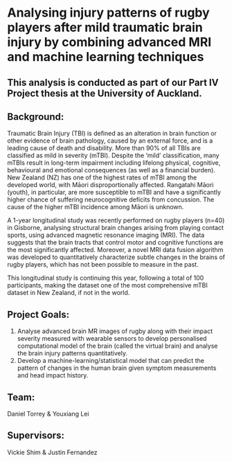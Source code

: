 # Analysing injury patterns of rugby players after mild traumatic brain injury by combining advanced MRI and machine learning techniques

## This analysis is conducted as part of our Part IV Project thesis at the University of Auckland.

## Background:

Traumatic Brain Injury (TBI) is defined as an alteration in brain function or other evidence of brain pathology, caused by an external force, and is a leading cause of death and disability. More than 90% of all TBIs are classified as mild in severity (mTBI). Despite the ‘mild’ classification, many mTBIs result in long-term impairment including lifelong physical, cognitive, behavioural and emotional consequences (as well as a financial burden). New Zealand (NZ) has one of the highest rates of mTBI among the developed world, with Māori disproportionally affected. Rangatahi Māori (youth), in particular, are more susceptible to
mTBI and have a significantly higher chance of suffering neurocognitive deficits from concussion. The cause of the higher mTBI incidence among Māori is unknown.

A 1-year longitudinal study was recently performed on rugby players (n=40) in Gisborne, analysing structural brain changes arising from playing contact sports, using advanced magnetic resonance imaging (MRI). The data suggests that the brain tracts that control motor and cognitive functions are the most significantly affected. Moreover, a novel MRI data fusion algorithm was developed to  quantitatively characterize subtle changes in the brains of rugby players, which has not been possible to measure in the past.

This longitudinal study is continuing this year, following a total of 100 participants, making the dataset one of the most comprehensive mTBI dataset in New Zealand, if not in the world.

## Project Goals:

1. Analyse advanced brain MR images of rugby along with their impact severity measured with wearable sensors to develop personalised computational model of the brain (called the virtual brain) and analyse the brain injury patterns quantitatively.
2. Develop a machine-learning/statistical model that can predict the pattern of changes in the human brain given symptom measurements and head impact history.

## Team: 
Daniel Torrey & Youxiang Lei

## Supervisors: 
Vickie Shim & Justin Fernandez
